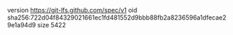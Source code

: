 version https://git-lfs.github.com/spec/v1
oid sha256:722d04f84329021661ec1fd481552d9bbb88fb2a8236596a1dfecae29e1a94d9
size 5422
